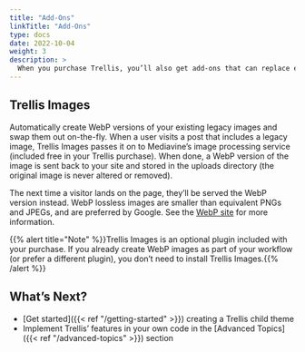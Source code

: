 ```yaml
---
title: "Add-Ons"
linkTitle: "Add-Ons"
type: docs
date: 2022-10-04
weight: 3
description: >
  When you purchase Trellis, you’ll also get add-ons that can replace existing plugins on your site or help optimize performance.
---
```


## Trellis Images

Automatically create WebP versions of your existing legacy images and swap them out on-the-fly. When a user visits a post that includes a legacy image, Trellis Images passes it on to Mediavine’s image processing service (included free in your Trellis purchase). When done, a WebP version of the image is sent back to your site and stored in the uploads directory (the original image is never altered or removed). 

The next time a visitor lands on the page, they’ll be served the WebP version instead. WebP lossless images are smaller than equivalent PNGs and JPEGs, and are preferred by Google. See the [WebP site](https://developers.google.com/speed/webp) for more information.

{{% alert title="Note" %}}Trellis Images is an optional plugin included with your purchase. If you already create WebP images as part of your workflow (or prefer a different plugin), you don’t need to install Trellis Images.{{% /alert %}}

  ## What’s Next?

- [Get started]({{< ref "/getting-started" >}}) creating a Trellis child theme
- Implement Trellis’ features in your own code in the [Advanced Topics]({{< ref "/advanced-topics" >}}) section